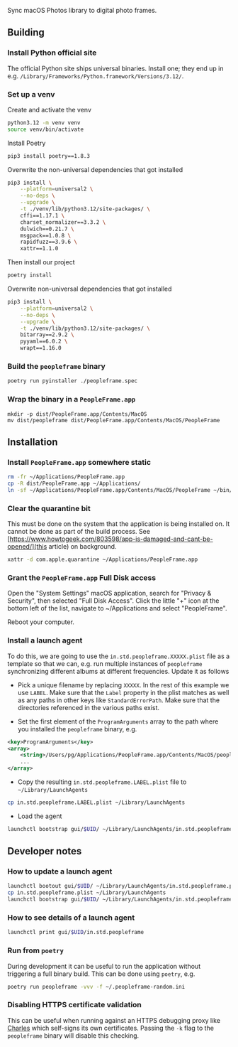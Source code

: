 Sync macOS Photos library to digital photo frames.

## Building

### Install Python official site

The official Python site ships universal binaries. Install one; they end up in
e.g. `/Library/Frameworks/Python.framework/Versions/3.12/`.

### Set up a venv

Create and activate the venv
```bash
python3.12 -m venv venv
source venv/bin/activate
```

Install Poetry
```bash
pip3 install poetry==1.8.3
```

Overwrite the non-universal dependencies that got installed
```bash
pip3 install \
    --platform=universal2 \
    --no-deps \
    --upgrade \
    -t ./venv/lib/python3.12/site-packages/ \
    cffi==1.17.1 \
    charset_normalizer==3.3.2 \
    dulwich==0.21.7 \
    msgpack==1.0.8 \
    rapidfuzz==3.9.6 \
    xattr==1.1.0
```

Then install our project
```bash
poetry install
```

Overwrite non-universal dependencies that got installed
```bash
pip3 install \
    --platform=universal2 \
    --no-deps \
    --upgrade \
    -t ./venv/lib/python3.12/site-packages/ \
    bitarray==2.9.2 \
    pyyaml==6.0.2 \
    wrapt==1.16.0
```

### Build the `peopleframe` binary

```bash
poetry run pyinstaller ./peopleframe.spec
```

### Wrap the binary in a `PeopleFrame.app`

```
mkdir -p dist/PeopleFrame.app/Contents/MacOS
mv dist/peopleframe dist/PeopleFrame.app/Contents/MacOS/PeopleFrame
```

## Installation

### Install `PeopleFrame.app` somewhere static

```bash
rm -fr ~/Applications/PeopleFrame.app
cp -R dist/PeopleFrame.app ~/Applications/
ln -sf ~/Applications/PeopleFrame.app/Contents/MacOS/PeopleFrame ~/bin/peopleframe
```

### Clear the quarantine bit

This must be done on the system that the application is being installed on. It cannot be done as part of the build process. See [https://www.howtogeek.com/803598/app-is-damaged-and-cant-be-opened/](this article) on background.
```bash
xattr -d com.apple.quarantine ~/Applications/PeopleFrame.app
```

### Grant the `PeopleFrame.app` Full Disk access

Open the "System Settings" macOS application, search for "Privacy & Security", then selected "Full Disk Access". Click the little "+" icon at the bottom left of the list, navigate to ~/Applications and select "PeopleFrame".

Reboot your computer.

### Install a launch agent

To do this, we are going to use the `in.std.peopleframe.XXXXX.plist` file as a
template so that we can, e.g. run multiple instances of `peopleframe`
synchronizing different albums at different frequencies. Update it as follows

- Pick a unique filename by replacing `XXXXX`. In the rest of this example we use `LABEL`. Make sure that the `Label` property in the plist matches as well as any paths in other keys like `StandardErrorPath`. Make sure that the directories referenced in the various paths exist.

- Set the first element of the `ProgramArguments` array to the path where you installed the `peopleframe` binary, e.g.

```xml
<key>ProgramArguments</key>
<array>
    <string>/Users/pg/Applications/PeopleFrame.app/Contents/MacOS/peopleframe</string>
    ...
</array>
```

- Copy the resulting `in.std.peopleframe.LABEL.plist` file to `~/Library/LaunchAgents`

```bash
cp in.std.peopleframe.LABEL.plist ~/Library/LaunchAgents
```

- Load the agent

```bash
launchctl bootstrap gui/$UID/ ~/Library/LaunchAgents/in.std.peopleframe.LABEL.plist
```

## Developer notes

### How to update a launch agent

```bash
launchctl bootout gui/$UID/ ~/Library/LaunchAgents/in.std.peopleframe.plist
cp in.std.peopleframe.plist ~/Library/LaunchAgents
launchctl bootstrap gui/$UID/ ~/Library/LaunchAgents/in.std.peopleframe.plist
```

### How to see details of a launch agent

```bash
launchctl print gui/$UID/in.std.peopleframe
```

### Run from `poetry`

During development it can be useful to run the application without triggering a full binary build. This can be done using `poetry`, e.g.

```bash
poetry run peopleframe -vvv -f ~/.peopleframe-random.ini
```

### Disabling HTTPS certificate validation

This can be useful when running against an HTTPS debugging proxy like [Charles](https://charlesproxy.com/) which self-signs its own certificates. Passing the `-k` flag to the `peopleframe` binary will disable this checking.
